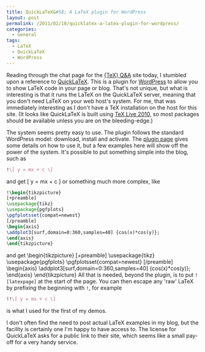 ```yaml
---
title: QuickLaTeX&#58; A LaTeX plugin for WordPress
layout: post
permalink: /2011/02/10/quicklatex-a-latex-plugin-for-wordpress/
categories:
  - General
tags:
  - LaTeX
  - QuickLaTeX
  - WordPress
---
```

Reading through the chat page for the [{TeX} Q&amp;A](https://tex.stackexchange.com/) site today, I stumbled upon a reference to [QuickLaTeX](http://www.holoborodko.com/pavel/quicklatex/). This is a plugin for [WordPress](http://www.wordpress.org/) to allow you to show LaTeX code in your page or blog. That's not unique, but what is interesting is that it runs the LaTeX on the QuickLaTeX server, meaning that you don't need LaTeX on your web host's system. For me, that was immediately interesting as I don't have a TeX installation on the host for this site. (It looks like QuickLaTeX is built using [TeX Live 2010](https://tug.org/texlive), so most packages should be available unless you are on the bleeding-edge.)

The system seems pretty easy to use. The plugin follows the standard WordPress model: download, install and activate. The [plugin page](http://www.holoborodko.com/pavel/quicklatex/#gstarted) gives some details on how to use it, but a few examples here will show off the power of the system. It's possible to put something simple into the blog, such as

```latex
!\[ y = mx + c \]
```

and get
\[ y = mx + c \]
or something much more complex, like

```latex
!\begin{tikzpicture}
[+preamble]
\usepackage{tikz}
\usepackage{pgfplots}
\pgfplotsset{compat=newest}
[/preamble]
\begin{axis}
\addplot3[surf,domain=0:360,samples=40] {cos(x)*cos(y)};
\end{axis}
\end{tikzpicture}
```

and get
\begin{tikzpicture}
[+preamble]
\usepackage{tikz}
\usepackage{pgfplots}
\pgfplotsset{compat=newest}
[/preamble]
\begin{axis}
\addplot3[surf,domain=0:360,samples=40] {cos(x)*cos(y)};
\end{axis}
\end{tikzpicture}
All that is needed, beyond the plugin, is to put `![latexpage]` at the start of the page. You can then escape any 'raw' LaTeX by prefixing the beginning with `!`, for example

```latex
!!\[ y = mx + c \]
```

is what I used for the first of my demos.

I don't often find the need to post actual LaTeX examples in my blog, but the facility is certainly one I'm happy to have access to. The license for QuickLaTeX asks for a public link to their site, which seems like a small pay-off for a very handy service.
